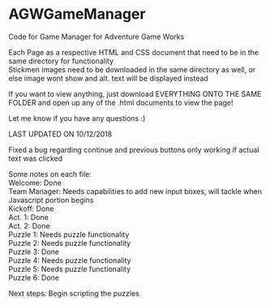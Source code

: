 # AGWGameManager
Code for Game Manager for Adventure Game Works
  
Each Page as a respective HTML and CSS document that need to be in the same directory for functionality  
Stickmen images need to be downloaded in the same directory as well, or else image wont show and alt. text will be displayed instead  
  
If you want to view anything, just download EVERYTHING ONTO THE SAME FOLDER and open up any of the .html documents to view the page!
  
Let me know if you have any questions :)
  
LAST UPDATED ON 10/12/2018
  
Fixed a bug regarding continue and previous buttons only working if actual text was clicked
  
Some notes on each file:  
Welcome: Done  
Team Manager: Needs capabilities to add new input boxes, will tackle when Javascript portion begins  
Kickoff: Done  
Act. 1: Done  
Act. 2: Done  
Puzzle 1: Needs puzzle functionality  
Puzzle 2: Needs puzzle functionality  
Puzzle 3: Done  
Puzzle 4: Needs puzzle functionality  
Puzzle 5: Needs puzzle functionality  
Puzzle 6: Done  
  
Next steps: Begin scripting the puzzles
